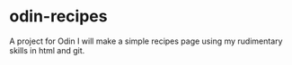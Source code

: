 # odin-recipes
A project for Odin
I will make a simple recipes page using my rudimentary skills in html and git.
